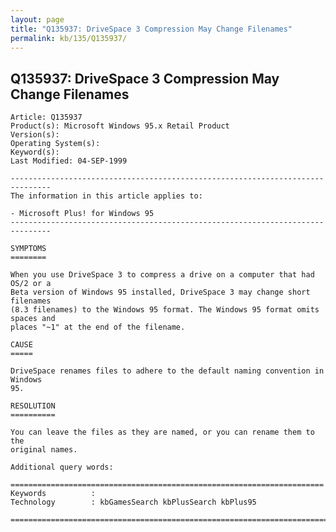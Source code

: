 ```yaml
---
layout: page
title: "Q135937: DriveSpace 3 Compression May Change Filenames"
permalink: kb/135/Q135937/
---
```


## Q135937: DriveSpace 3 Compression May Change Filenames

	Article: Q135937
	Product(s): Microsoft Windows 95.x Retail Product
	Version(s): 
	Operating System(s): 
	Keyword(s): 
	Last Modified: 04-SEP-1999
	
	-------------------------------------------------------------------------------
	The information in this article applies to:
	
	- Microsoft Plus! for Windows 95 
	-------------------------------------------------------------------------------
	
	SYMPTOMS
	========
	
	When you use DriveSpace 3 to compress a drive on a computer that had OS/2 or a
	Beta version of Windows 95 installed, DriveSpace 3 may change short filenames
	(8.3 filenames) to the Windows 95 format. The Windows 95 format omits spaces and
	places "~1" at the end of the filename.
	
	CAUSE
	=====
	
	DriveSpace renames files to adhere to the default naming convention in Windows
	95.
	
	RESOLUTION
	==========
	
	You can leave the files as they are named, or you can rename them to the
	original names.
	
	Additional query words:
	
	======================================================================
	Keywords          :  
	Technology        : kbGamesSearch kbPlusSearch kbPlus95
	
	=============================================================================
	
